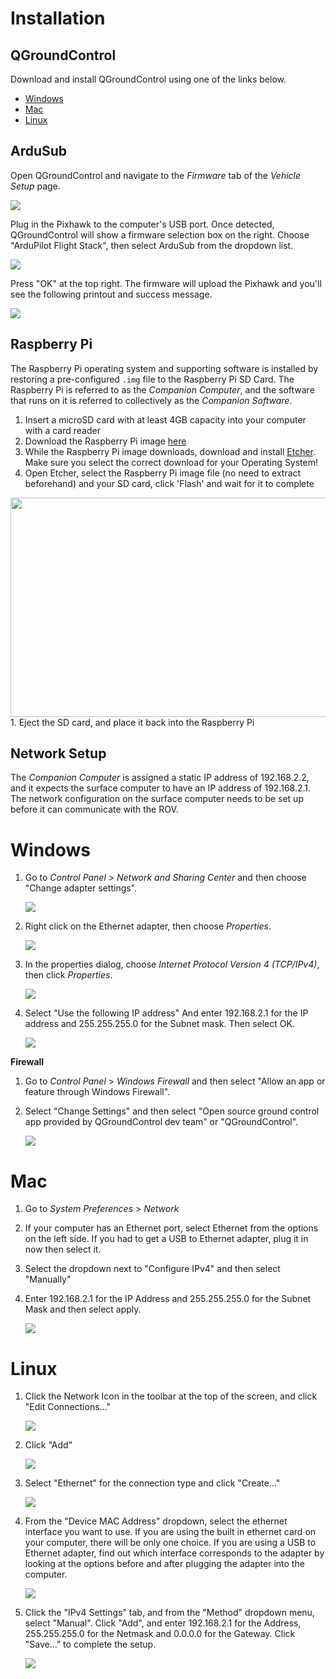 <script src="https://npmcdn.com/tether@1.2.4/dist/js/tether.min.js"></script>
<script src="../js/jquery.min.js"></script>
<script src="../js/bootstrap.js"></script>

# Installation

## QGroundControl

Download and install QGroundControl using one of the links below.

- [Windows](https://s3-us-west-2.amazonaws.com/qgroundcontrol/latest/QGroundControl-installer.exe)
- [Mac](https://s3-us-west-2.amazonaws.com/qgroundcontrol/latest/QGroundControl.dmg)
- [Linux](https://s3-us-west-2.amazonaws.com/qgroundcontrol/latest/QGroundControl.AppImage)

## ArduSub

Open QGroundControl and navigate to the *Firmware* tab of the *Vehicle Setup* page.

<img src="/images/qgc/firmware-1.png" class="img-responsive img-center" />

Plug in the Pixhawk to the computer's USB port. Once detected, QGroundControl will show a firmware selection box on the right. Choose "ArduPilot Flight Stack", then select ArduSub from the dropdown list.

<img src="/images/qgc/firmware-2.png" class="img-responsive img-center" />

Press "OK" at the top right. The firmware will upload the Pixhawk and you'll see the following printout and success message.

<img src="/images/qgc/firmware-3.png" class="img-responsive img-center" />

## Raspberry Pi

The Raspberry Pi operating system and supporting software is installed by restoring a pre-configured `.img` file to the Raspberry Pi SD Card. The Raspberry Pi is referred to as the *Companion Computer*, and the software that runs on it is referred to collectively as the *Companion Software*.

1. Insert a microSD card with at least 4GB capacity into your computer with a card reader
1. Download the Raspberry Pi image [here](https://s3.amazonaws.com/downloads.bluerobotics.com/Pi/stable/ardusub-raspbian.img.zip)
1. While the Raspberry Pi image downloads, download and install [Etcher](https://etcher.io/). Make sure you select the correct download for your Operating System!
1. Open Etcher, select the Raspberry Pi image file (no need to extract beforehand) and your SD card, click 'Flash' and wait for it to complete
<img src="/images/etcher.png" width="690" height="351">
1. Eject the SD card, and place it back into the Raspberry Pi

## Network Setup

The *Companion Computer* is assigned a static IP address of 192.168.2.2, and it expects the surface computer to have an IP address of 192.168.2.1. The network configuration on the surface computer needs to be set up before it can communicate with the ROV.

# Windows

1. Go to _Control Panel_ > _Network and Sharing Center_ and then choose "Change adapter settings".

	<img src="/images/windows-setup/network-and-sharing-center-annotated.png" class="img-responsive img-center" style="max-width:800px" />

2. Right click on the Ethernet adapter, then choose _Properties_.

	<img src="/images/windows-setup/network-connections-annotated.png" class="img-responsive img-center" style="max-width:800px" />

3. In the properties dialog, choose _Internet Protocol Version 4 (TCP/IPv4)_, then click _Properties_.

	<img src="/images/windows-setup/internet-protocol-version-4-annotated.png" class="img-responsive img-center" style="max-width:800px" />

4. Select "Use the following IP address" And enter 192.168.2.1 for the IP address and 255.255.255.0 for the Subnet mask. Then select OK.

	<img src="/images/windows-setup/static-ip-annotated.png" class="img-responsive img-center" style="max-width:800px" />

**Firewall**

1. Go to _Control Panel_ > _Windows Firewall_ and then select "Allow an app or feature through Windows Firewall".

2. Select "Change Settings" and then select "Open source ground control app provided by QGroundControl dev team" or "QGroundControl".

	<img src="/images/windows-setup/windows-firewall-annotated.png" class="img-responsive img-center" style="max-width:800px" />

# Mac

1. Go to _System Preferences_ > _Network_

2. If your computer has an Ethernet port, select Ethernet from the options on the left side. If you had to get a USB to Ethernet adapter, plug it in now then select it.

3. Select the dropdown next to "Configure IPv4" and then select "Manually"

4. Enter 192.168.2.1 for the IP Address and 255.255.255.0 for the Subnet Mask and then select apply.

	<img src="/images/mac-setup/mac-network-settings-annotated.png" class="img-responsive img-center" style="max-width:800px" />

# Linux

1. Click the Network Icon in the toolbar at the top of the screen, and click "Edit Connections..."

	<img src="/images/linux-setup/LinuxStep1.png" class="img-responsive img-center" style="max-width:800px" />

2. Click "Add"

	<img src="/images/linux-setup/LinuxStep2.png" class="img-responsive img-center" style="max-width:800px" />

3. Select "Ethernet" for the connection type and click "Create..."

	<img src="/images/linux-setup/LinuxStep3.png" class="img-responsive img-center" style="max-width:800px" />

4. From the "Device MAC Address" dropdown, select the ethernet interface you want to use. If you are using the built in ethernet card on your computer, there will be only one choice. If you are using a USB to Ethernet adapter, find out which interface corresponds to the adapter by looking at the options before and after plugging the adapter into the computer.

	<img src="/images/linux-setup/LinuxStep4.png" class="img-responsive img-center" style="max-width:800px" />

5. Click the "IPv4 Settings" tab, and from the "Method" dropdown menu, select "Manual". Click "Add", and enter 192.168.2.1 for the Address, 255.255.255.0 for the Netmask and 0.0.0.0 for the Gateway. Click "Save..." to complete the setup.

	<img src="/images/linux-setup/LinuxStep5.png" class="img-responsive img-center" style="max-width:800px" />
